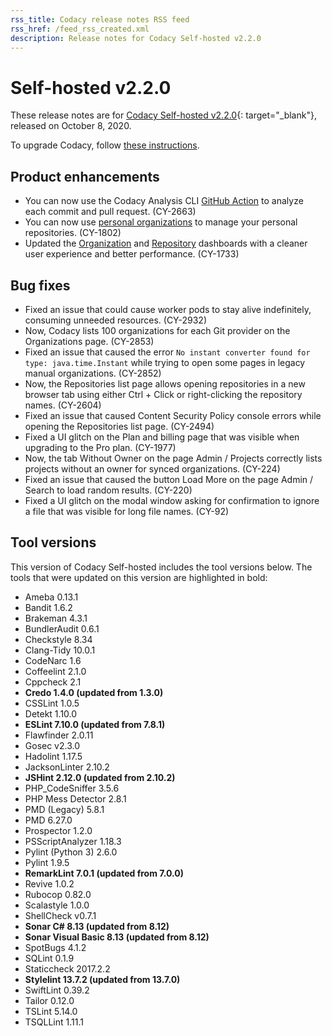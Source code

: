 ```yaml
---
rss_title: Codacy release notes RSS feed
rss_href: /feed_rss_created.xml
description: Release notes for Codacy Self-hosted v2.2.0
---
```


# Self-hosted v2.2.0

These release notes are for [Codacy Self-hosted v2.2.0](https://github.com/codacy/chart/releases/tag/2.2.0){: target="_blank"}, released on October 8, 2020.

To upgrade Codacy, follow [these instructions](../../chart/maintenance/upgrade.md).

## Product enhancements

-   You can now use the Codacy Analysis CLI [GitHub Action](https://github.com/marketplace/actions/codacy-analysis-cli) to analyze each commit and pull request. (CY-2663)
-   You can now use [personal organizations](../../organizations/what-are-synced-organizations.md#adding-an-organization) to manage your personal repositories. (CY-1802)
-   Updated the [Organization](../../organizations/organization-overview.md) and [Repository](../../repositories/repository-dashboard.md) dashboards with a cleaner user experience and better performance. (CY-1733)

## Bug fixes

-   Fixed an issue that could cause worker pods to stay alive indefinitely, consuming unneeded resources. (CY-2932)
-   Now, Codacy lists 100 organizations for each Git provider on the Organizations page. (CY-2853)
-   Fixed an issue that caused the error `No instant converter found for type: java.time.Instant` while trying to open some pages in legacy manual organizations. (CY-2852)
-   Now, the Repositories list page allows opening repositories in a new browser tab using either Ctrl + Click or right-clicking the repository names. (CY-2604)
-   Fixed an issue that caused Content Security Policy console errors while opening the Repositories list page. (CY-2494)
-   Fixed a UI glitch on the Plan and billing page that was visible when upgrading to the Pro plan. (CY-1977)
-   Now, the tab Without Owner on the page Admin / Projects correctly lists projects without an owner for synced organizations. (CY-224)
-   Fixed an issue that caused the button Load More on the page Admin / Search to load random results. (CY-220)
-   Fixed a UI glitch on the modal window asking for confirmation to ignore a file that was visible for long file names. (CY-92)

## Tool versions

This version of Codacy Self-hosted includes the tool versions below. The tools that were updated on this version are highlighted in bold:

-   Ameba 0.13.1
-   Bandit 1.6.2
-   Brakeman 4.3.1
-   BundlerAudit 0.6.1
-   Checkstyle 8.34
-   Clang-Tidy 10.0.1
-   CodeNarc 1.6
-   Coffeelint 2.1.0
-   Cppcheck 2.1
-   **Credo 1.4.0 (updated from 1.3.0)**
-   CSSLint 1.0.5
-   Detekt 1.10.0
-   **ESLint 7.10.0 (updated from 7.8.1)**
-   Flawfinder 2.0.11
-   Gosec v2.3.0
-   Hadolint 1.17.5
-   JacksonLinter 2.10.2
-   **JSHint 2.12.0 (updated from 2.10.2)**
-   PHP_CodeSniffer 3.5.6
-   PHP Mess Detector 2.8.1
-   PMD (Legacy) 5.8.1
-   PMD 6.27.0
-   Prospector 1.2.0
-   PSScriptAnalyzer 1.18.3
-   Pylint (Python 3) 2.6.0
-   Pylint 1.9.5
-   **RemarkLint 7.0.1 (updated from 7.0.0)**
-   Revive 1.0.2
-   Rubocop 0.82.0
-   Scalastyle 1.0.0
-   ShellCheck v0.7.1
-   **Sonar C# 8.13 (updated from 8.12)**
-   **Sonar Visual Basic 8.13 (updated from 8.12)**
-   SpotBugs 4.1.2
-   SQLint 0.1.9
-   Staticcheck 2017.2.2
-   **Stylelint 13.7.2 (updated from 13.7.0)**
-   SwiftLint 0.39.2
-   Tailor 0.12.0
-   TSLint 5.14.0
-   TSQLLint 1.11.1
